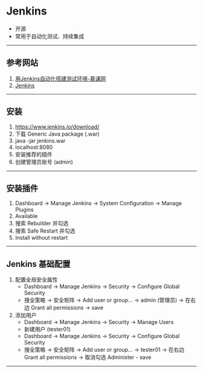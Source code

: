 # Jenkins
- 开源
- 常用于自动化测试、持续集成
---
## 参考网站
1. [用Jenkins自动化搭建测试环境-慕课网](https://www.imooc.com/learn/1008)
2. [Jenkins](https://www.jenkins.io)
---
## 安装
1. https://www.jenkins.io/download/
2. 下载 Generic Java package (.war)
3. java -jar jenkins.war
4. localhost:8080
5. 安装推荐的插件
6. 创建管理员账号 (admin)
---
## 安装插件
1. Dashboard → Manage Jenkins → System Configuration → Manage Plugins
2. Available
3. 搜索 Rebuilder 并勾选
4. 搜索 Safe Restart 并勾选
5. Install without restart
---
## Jenkins 基础配置
1. 配置全局安全属性
    - Dashboard → Manage Jenkins → Security → Configure Global Security
    - 搜全策略 → 安全矩阵 → Add user or group... → admin (管理员) → 在右边 Grant all permissions → save
2. 添加用户
    - Dashboard → Manage Jenkins → Security → Manage Users
    - 新建用户 (tester01)
    - Dashboard → Manage Jenkins → Security → Configure Global Security
    - 搜全策略 → 安全矩阵 → Add user or group... → tester01 → 在右边 Grant all permissions → 取消勾选 Administer - save
---